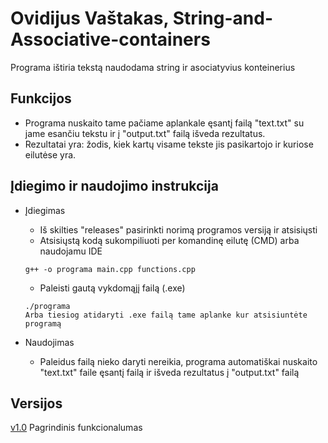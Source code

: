# Ovidijus Vaštakas, String-and-Associative-containers
Programa ištiria tekstą naudodama string ir asociatyvius konteinerius


## Funkcijos
* Programa nuskaito tame pačiame aplankale ęsantį failą "text.txt" su jame esančiu tekstu ir į "output.txt" failą išveda rezultatus.
* Rezultatai yra: žodis, kiek kartų visame tekste jis pasikartojo ir kuriose eilutėse yra.

## Įdiegimo ir naudojimo instrukcija
* Įdiegimas
  * Iš skilties "releases" pasirinkti norimą programos versiją ir atsisiųsti
  * Atsisiųstą kodą sukompiliuoti per komandinę eilutę (CMD) arba naudojamu IDE
  ```
  g++ -o programa main.cpp functions.cpp
  ```
  * Paleisti gautą vykdomąjį failą (.exe)
  ```
  ./programa
  Arba tiesiog atidaryti .exe failą tame aplanke kur atsisiuntėte programą
  ```
  
* Naudojimas
  * Paleidus failą nieko daryti nereikia, programa automatiškai nuskaito "text.txt" faile ęsantį failą ir išveda rezultatus į "output.txt" failą

## Versijos
[v1.0](https://github.com/OvidijusV/String-and-Associative-containers) Pagrindinis funkcionalumas
